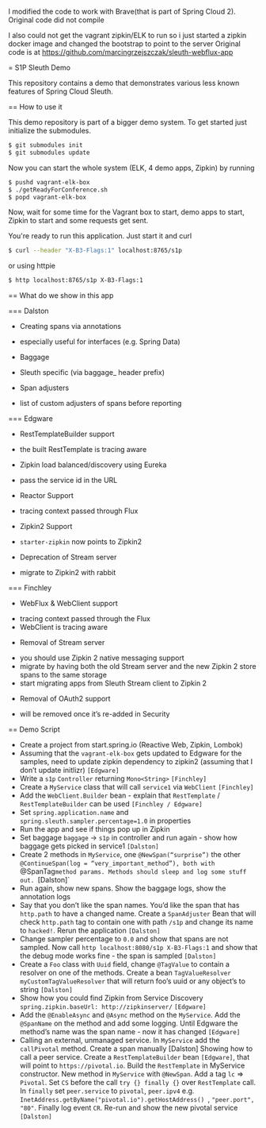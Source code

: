 I modified the code to work with Brave(that is part of Spring Cloud 2). Original code did not compile

I also could not get the vagrant zipkin/ELK to run so i just started a zipkin docker image and changed the bootstrap 
to point to the server
Original code is at https://github.com/marcingrzejszczak/sleuth-webflux-app


= S1P Sleuth Demo

This repository contains a demo that demonstrates various less known
features of Spring Cloud Sleuth.

== How to use it

This demo repository is part of a bigger demo system. To get started
just initialize the submodules.

```bash
$ git submodules init
$ git submodules update
```

Now you can start the whole system (ELK, 4 demo apps, Zipkin) by running

```bash
$ pushd vagrant-elk-box
$ ./getReadyForConference.sh
$ popd vagrant-elk-box
```

Now, wait for some time for the Vagrant box to start, demo apps to start,
Zipkin to start and some requests get sent.

You're ready to run this application. Just start it and curl

```bash
$ curl --header "X-B3-Flags:1" localhost:8765/s1p
```

or using httpie

```bash
$ http localhost:8765/s1p X-B3-Flags:1
```

== What do we show in this app

=== Dalston

- Creating spans via annotations
* especially useful for interfaces (e.g. Spring Data)
- Baggage
* Sleuth specific (via baggage_ header prefix)
- Span adjusters
* list of custom adjusters of spans before reporting

=== Edgware

- RestTemplateBuilder support
* the built RestTemplate is tracing aware
- Zipkin load balanced/discovery using Eureka
* pass the service id in the URL
- Reactor Support
* tracing context passed through Flux
- Zipkin2 Support
* `starter-zipkin` now points to Zipkin2
- Deprecation of Stream server
* migrate to Zipkin2 with rabbit

=== Finchley

- WebFlux & WebClient support
* tracing context passed through the Flux
* WebClient is tracing aware
- Removal of Stream server
* you should use Zipkin 2 native messaging support
* migrate by having both the old Stream server and the new Zipkin 2 store
spans to the same storage
* start migrating apps from Sleuth Stream client to Zipkin 2
- Removal of OAuth2 support
* will be removed once it’s re-added in Security

== Demo Script

- Create a project from start.spring.io (Reactive Web, Zipkin, Lombok)
- Assuming that the `vagrant-elk-box` gets updated to Edgware for the
samples, need to update zipkin dependency to zipkin2 (assuming that
I don’t update initlizr) `[Edgware]`
- Write a `s1p` `Controller` returning `Mono<String>` `[Finchley]`
- Create a `MyService` class that will call `service1` via `WebClient` `[Finchley]`
- Add the `WebClient.Builder` bean - explain that `RestTemplate`
/ `RestTemplateBuilder` can be used `[Finchley / Edgware]`
- Set `spring.application.name` and `spring.sleuth.sampler.percentage=1.0`
in properties
- Run the app and see if things pop up in Zipkin
- Set baggage `baggage` -> `s1p` in controller and run again - show
how baggage gets picked in service1 `[Dalston]`
- Create 2 methods in `MyService`, one `@NewSpan(“surprise”)` the
other `@ContinueSpan(log = “very_important_method”), both with `@SpanTag`
method params. Methods should sleep and log some stuff out.  `[Dalston]`
- Run again, show new spans. Show the baggage logs, show the annotation logs
- Say that you don’t like the span names. You’d like the span that has
`http.path` to have a changed name. Create a `SpanAdjuster` Bean that
will check `http.path` tag to contain one with path `/s1p` and change
its name to `hacked!`. Rerun the application `[Dalston]`
- Change sampler percentage to `0.0` and show that spans are not sampled.
Now call `http localhost:8080/s1p X-B3-Flags:1` and show that the
debug mode works fine - the span is sampled `[Dalston]`
- Create a `Foo` class with `Uuid` field, change `@TagValue` to contain a
resolver on one of the methods. Create a bean
`TagValueResolver myCustomTagValueResolver` that will return
foo’s uuid or any object’s to string `[Dalston]`
- Show how you could find Zipkin from Service Discovery
`spring.zipkin.baseUrl: http://zipkinserver/` `[Edgware]`
- Add the `@EnableAsync` and `@Async` method on the `MyService`.
Add the `@SpanName` on the method and add some logging.
Until Edgware the method’s name was the span name - now it has changed `[Edgware]`
- Calling an external, unmanaged service. In `MyService` add
the `callPivotal` method. Create a span manually [Dalston]
Showing how to call a peer service. Create a `RestTemplateBuilder` bean `[Edgware]`,
that will point to `https://pivotal.io`. Build the `RestTemplate` in MyService
constructor. New method in `MyService` with `@NewSpan`. Add a tag `lc` => `Pivotal`.
Set `CS` before the call `try {} finally {}` over `RestTemplate` call. In `finally`
set `peer.service` to `pivotal`, `peer.ipv4` e.g.
`InetAddress.getByName("pivotal.io").getHostAddress() `,
`"peer.port", "80"`. Finally log event `CR`. Re-run and show the new pivotal
service `[Dalston]`